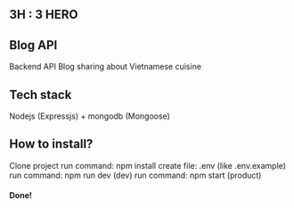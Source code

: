 ## 3H : 3 HERO 
## Blog API
Backend API Blog sharing about Vietnamese cuisine
## Tech stack
Nodejs (Expressjs) + mongodb (Mongoose)

## How to install?
Clone project
run command: npm install
create file: .env (like .env.example)
run command: npm run dev (dev)
run command: npm start (product)
#### Done!
